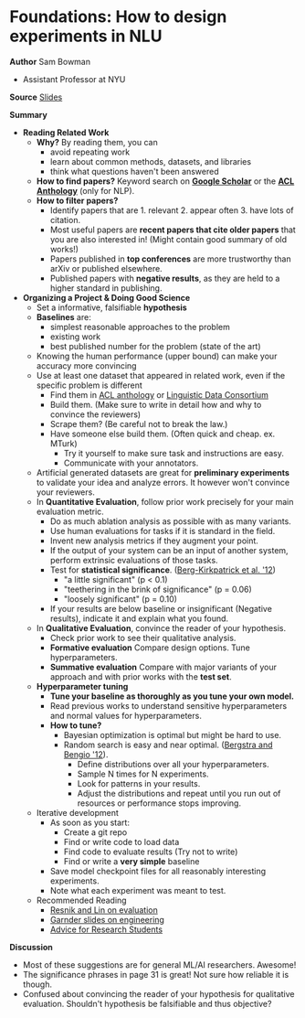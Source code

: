 # Foundations: How to design experiments in NLU


**Author** Sam Bowman
- Assistant Professor at NYU

**Source** [Slides](https://drive.google.com/file/d/1kUarnxZNa-ojz0KvZFmHeAEFwTkEH7lg/edit)

**Summary**

- **Reading Related Work**
  - **Why?** By reading them, you can
    - avoid repeating work
    - learn about common methods, datasets, and libraries
    - think what questions haven't been answered
  - **How to find papers?** Keyword search on [**Google Scholar**](https://scholar.google.com) or the [**ACL Anthology**](https://www.aclweb.org/anthology/) (only for NLP).
  - **How to filter papers?**
    - Identify papers that are 1. relevant 2. appear often 3. have lots of citation.
    - Most useful papers are **recent papers that cite older papers** that you are also interested in! (Might contain good summary of old works!)
    - Papers published in **top conferences** are more trustworthy than arXiv or published elsewhere.
    - Published papers with **negative results**, as they are held to a higher standard in publishing.
- **Organizing a Project & Doing Good Science**
    - Set a informative, falsifiable **hypothesis**
    - **Baselines** are:
      - simplest reasonable approaches to the problem
      - existing work
      - best published number for the problem (state of the art)
    - Knowing the human performance (upper bound) can make your accuracy more convincing
    - Use at least one dataset that appeared in related work, even if the specific problem is different
      - Find them in [ACL anthology](https://aclweb.org/anthology/) or [Linguistic Data Consortium](https://www.ldc.upenn.edu/)
      - Build them. (Make sure to write in detail how and why to convince the reviewers)
      - Scrape them? (Be careful not to break the law.)
      - Have someone else build them. (Often quick and cheap. ex. MTurk)
         - Try it yourself to make sure task and instructions are easy.
         - Communicate with your annotators.
    - Artificial generated datasets are great for **preliminary experiments** to validate your idea and analyze errors. It however won't convince your reviewers.
    - In **Quantitative Evaluation**, follow prior work precisely for your main evaluation metric.
      - Do as much ablation analysis as possible with as many variants.
      - Use human evaluations for tasks if it is standard in the field.
      - Invent new analysis metrics if they augment your point.
      - If the output of your system can be an input of another system, perform extrinsic evaluations of those tasks.
      - Test for **statistical significance**. ([Berg-Kirkpatrick et al. '12](http://nlp.cs.berkeley.edu/pubs/BergKirkpatrick-Burkett-Klein_2012_Significance_paper.pdf))
        - "a little significant" (p < 0.1)
        - "teethering in the brink of significance" (p = 0.06)
        - "loosely significant" (p = 0.10)
      - If your results are below baseline or insignificant (Negative results), indicate it and explain what you found.
    - In **Qualitative Evaluation**, convince the reader of your hypothesis.
      - Check prior work to see their qualitative analysis.
      - **Formative evaluation** Compare design options. Tune hyperparameters.
      - **Summative evaluation** Compare with major variants of your approach and with prior works with the **test set**.
    - **Hyperparameter tuning**
      - **Tune your baseline as thoroughly as you tune your own model.**
      - Read previous works to understand sensitive hyperparameters and normal values for hyperparameters.
      - **How to tune?**
        - Bayesian optimization is optimal but might be hard to use.
        - Random search is easy and near optimal.  ([Bergstra and Bengio '12](http://jmlr.csail.mit.edu/papers/volume13/bergstra12a/bergstra12a.pdf)).
          - Define distributions over all your hyperparameters.
          - Sample N times for N experiments.
          - Look for patterns in your results.
          - Adjust the distributions and repeat until you run out of resources or
        performance stops improving.
  - Iterative development
    - As soon as you start:
       - Create a git repo
       - Find or write code to load data
       - Find code to evaluate results (Try not to write)
       - Find or write a **very simple** baseline
    - Save model checkpoint files for all reasonably interesting experiments.
    - Note what each experiment was meant to test.
  - Recommended Reading
    - [Resnik and Lin on evaluation](http://www.cs.colorado.edu/~jbg/teaching/CMSC_773_2012/reading/evaluation.pdf)
    - [Garnder slides on engineering](http://www.cs.colorado.edu/~jbg/teaching/CMSC_773_2012/reading/evaluation.pdf)
    - [Advice for Research Students](https://www.cs.jhu.edu/~jason/advice/)


**Discussion**

- Most of these suggestions are for general ML/AI researchers. Awesome!
- The significance phrases in page 31 is great! Not sure how reliable it is though.
- Confused about convincing the reader of your hypothesis for qualitative evaluation. Shouldn't hypothesis be falsifiable and thus objective?
